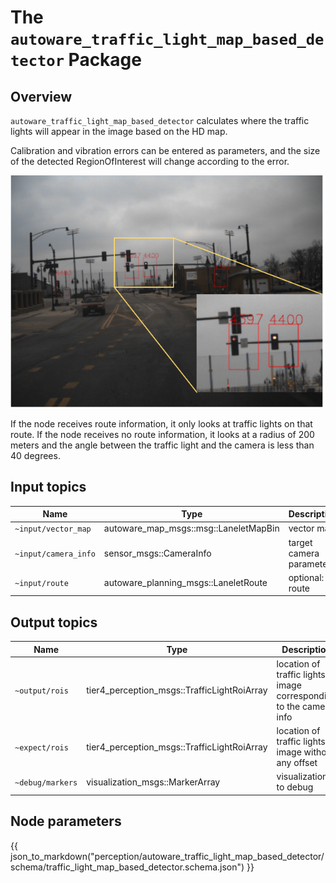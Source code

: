 # The `autoware_traffic_light_map_based_detector` Package

## Overview

`autoware_traffic_light_map_based_detector` calculates where the traffic lights will appear in the image based on the HD map.

Calibration and vibration errors can be entered as parameters, and the size of the detected RegionOfInterest will change according to the error.

![traffic_light_map_based_detector_result](./docs/traffic_light_map_based_detector_result.svg)

If the node receives route information, it only looks at traffic lights on that route.
If the node receives no route information, it looks at a radius of 200 meters and the angle between the traffic light and the camera is less than 40 degrees.

## Input topics

| Name                 | Type                                  | Description             |
| -------------------- | ------------------------------------- | ----------------------- |
| `~input/vector_map`  | autoware_map_msgs::msg::LaneletMapBin | vector map              |
| `~input/camera_info` | sensor_msgs::CameraInfo               | target camera parameter |
| `~input/route`       | autoware_planning_msgs::LaneletRoute  | optional: route         |

## Output topics

| Name             | Type                                        | Description                                                          |
| ---------------- | ------------------------------------------- | -------------------------------------------------------------------- |
| `~output/rois`   | tier4_perception_msgs::TrafficLightRoiArray | location of traffic lights in image corresponding to the camera info |
| `~expect/rois`   | tier4_perception_msgs::TrafficLightRoiArray | location of traffic lights in image without any offset               |
| `~debug/markers` | visualization_msgs::MarkerArray             | visualization to debug                                               |

## Node parameters
{{ json_to_markdown("perception/autoware_traffic_light_map_based_detector/schema/traffic_light_map_based_detector.schema.json") }}